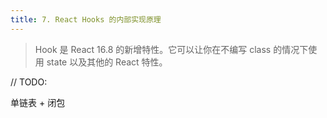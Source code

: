 ```yaml
---
title: 7. React Hooks 的内部实现原理
---
```


> Hook 是 React 16.8 的新增特性。它可以让你在不编写 class 的情况下使用 state 以及其他的 React 特性。

// TODO:

单链表 + 闭包